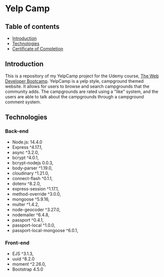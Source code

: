 # Yelp Camp

## Table of contents
* [Introduction](#introduction)
* [Technologies](#technologies)
* [Certificate of Completion](#certificate-of-completion)

## Introduction
This is a repository of my YelpCamp project for the Udemy course, [The Web Developer Bootcamp](https://www.udemy.com/course/the-web-developer-bootcamp/).
YelpCamp is a yelp style, campground themed website. It allows for users to browse and search campgrounds that the community adds. The campgrounds are rated using a "like" system, and the users are able to talk about the campgrounds through a campground comment system.

## Technologies
### Back-end
- Node.js:  14.4.0
- Express ^4.17.1,
- async ^3.2.0,
- bcrypt ^4.0.1,
- bcrypt-nodejs 0.0.3,
- body-parser ^1.19.0,
- cloudinary ^1.21.0,
- connect-flash ^0.1.1,
- dotenv ^8.2.0,
- express-session ^1.17.1,
- method-override ^3.0.0,
- mongoose ^5.9.16,
- multer ^1.4.2,
- node-geocoder ^3.27.0,
- nodemailer ^6.4.8,
- passport ^0.4.1,
- passport-local ^1.0.0,
- passport-local-mongoose ^6.0.1,

### Front-end
- EJS ^3.1.3,
- uuid ^8.2.0
- moment ^2.26.0,
- Bootstrap 4.5.0
